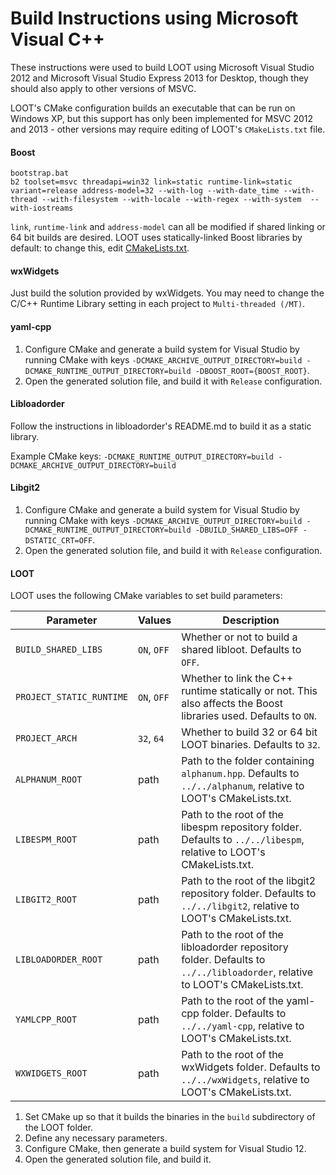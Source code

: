 # Build Instructions using Microsoft Visual C++

These instructions were used to build LOOT using Microsoft Visual Studio 2012 and Microsoft Visual Studio Express 2013 for Desktop, though they should also apply to other versions of MSVC.

LOOT's CMake configuration builds an executable that can be run on Windows XP, but this support has only been implemented for MSVC 2012 and 2013 - other versions may require editing of LOOT's `CMakeLists.txt` file.

#### Boost

```
bootstrap.bat
b2 toolset=msvc threadapi=win32 link=static runtime-link=static variant=release address-model=32 --with-log --with-date_time --with-thread --with-filesystem --with-locale --with-regex --with-system  --with-iostreams
```

`link`, `runtime-link` and `address-model` can all be modified if shared linking or 64 bit builds are desired. LOOT uses statically-linked Boost libraries by default: to change this, edit [CMakeLists.txt](../CMakeLists.txt).

#### wxWidgets

Just build the solution provided by wxWidgets. You may need to change the C/C++ Runtime Library setting in each project to `Multi-threaded (/MT)`.

#### yaml-cpp

1. Configure CMake and generate a build system for Visual Studio by running CMake with keys `-DCMAKE_ARCHIVE_OUTPUT_DIRECTORY=build -DCMAKE_RUNTIME_OUTPUT_DIRECTORY=build -DBOOST_ROOT={BOOST_ROOT}`.
2. Open the generated solution file, and build it with `Release` configuration.

#### Libloadorder

Follow the instructions in libloadorder's README.md to build it as a static library.

Example CMake keys: `-DCMAKE_RUNTIME_OUTPUT_DIRECTORY=build -DCMAKE_ARCHIVE_OUTPUT_DIRECTORY=build`

#### Libgit2

1. Configure CMake and generate a build system for Visual Studio by running CMake with keys `-DCMAKE_ARCHIVE_OUTPUT_DIRECTORY=build -DCMAKE_RUNTIME_OUTPUT_DIRECTORY=build -DBUILD_SHARED_LIBS=OFF -DSTATIC_CRT=OFF`.
2. Open the generated solution file, and build it with `Release` configuration.

#### LOOT

LOOT uses the following CMake variables to set build parameters:

Parameter | Values | Description
----------|--------|------------
`BUILD_SHARED_LIBS` | `ON`, `OFF` | Whether or not to build a shared libloot. Defaults to `OFF`.
`PROJECT_STATIC_RUNTIME` | `ON`, `OFF` | Whether to link the C++ runtime statically or not. This also affects the Boost libraries used. Defaults to `ON`.
`PROJECT_ARCH` | `32`, `64` | Whether to build 32 or 64 bit LOOT binaries. Defaults to `32`.
`ALPHANUM_ROOT` | path | Path to the folder containing `alphanum.hpp`. Defaults to `../../alphanum`, relative to LOOT's CMakeLists.txt.
`LIBESPM_ROOT` | path | Path to the root of the libespm repository folder. Defaults to `../../libespm`, relative to LOOT's CMakeLists.txt.
`LIBGIT2_ROOT` | path | Path to the root of the libgit2 repository folder. Defaults to `../../libgit2`, relative to LOOT's CMakeLists.txt.
`LIBLOADORDER_ROOT` | path | Path to the root of the libloadorder repository folder. Defaults to `../../libloadorder`, relative to LOOT's CMakeLists.txt.
`YAMLCPP_ROOT` | path | Path to the root of the yaml-cpp folder. Defaults to `../../yaml-cpp`, relative to LOOT's CMakeLists.txt.
`WXWIDGETS_ROOT` | path | Path to the root of the wxWidgets folder. Defaults to `../../wxWidgets`, relative to LOOT's CMakeLists.txt.

1. Set CMake up so that it builds the binaries in the `build` subdirectory of the LOOT folder.
2. Define any necessary parameters.
3. Configure CMake, then generate a build system for Visual Studio 12.
4. Open the generated solution file, and build it.
